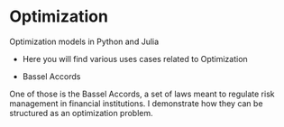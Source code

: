 # Optimization
Optimization models in Python and Julia

- Here you will find various uses cases related to Optimization


- Bassel Accords

One of those is the Bassel Accords, a set of laws meant to regulate risk management in financial institutions. 
I demonstrate how they can be structured as an optimization problem.
